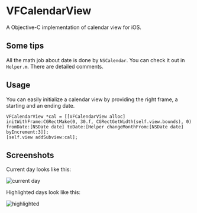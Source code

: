 # VFCalendarView
A Objective-C implementation of calendar view for iOS.


## Some tips

All the math job about date is done by `NSCalendar`. You can check it out in `Helper.m`. There are detailed comments.

## Usage

You can easily initialize a calendar view by providing the right frame, a starting and an ending date.

```
VFCalendarView *cal = [[VFCalendarView alloc] initWithFrame:CGRectMake(0, 30.f, CGRectGetWidth(self.view.bounds), 0) fromDate:[NSDate date] toDate:[Helper changeMonthFrom:[NSDate date] byIncrement:3]];
[self.view addSubview:cal];
```

## Screenshots

Current day looks like this:

![current day](https://github.com/zssr/VFCalendarView/blob/master/screenshots/today.png)

Highlighted days look like this:

![highlighted](https://github.com/zssr/VFCalendarView/blob/master/screenshots/highlights.png)
